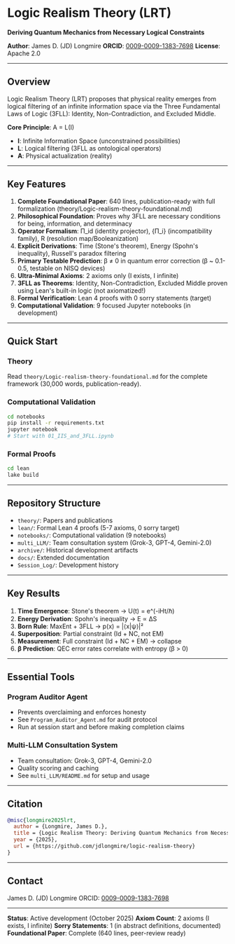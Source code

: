 # Logic Realism Theory (LRT)

**Deriving Quantum Mechanics from Necessary Logical Constraints**

**Author**: James D. (JD) Longmire
**ORCID**: [0009-0009-1383-7698](https://orcid.org/0009-0009-1383-7698)
**License**: Apache 2.0

---

## Overview

Logic Realism Theory (LRT) proposes that physical reality emerges from logical filtering of an infinite information space via the Three Fundamental Laws of Logic (3FLL): Identity, Non-Contradiction, and Excluded Middle.

**Core Principle**: A = L(I)
- **I**: Infinite Information Space (unconstrained possibilities)
- **L**: Logical filtering (3FLL as ontological operators)
- **A**: Physical actualization (reality)

---

## Key Features

1. **Complete Foundational Paper**: 640 lines, publication-ready with full formalization (theory/Logic-realism-theory-foundational.md)
2. **Philosophical Foundation**: Proves why 3FLL are necessary conditions for being, information, and determinacy
3. **Operator Formalism**: Π_id (identity projector), {Π_i} (incompatibility family), R (resolution map/Booleanization)
4. **Explicit Derivations**: Time (Stone's theorem), Energy (Spohn's inequality), Russell's paradox filtering
5. **Primary Testable Prediction**: β ≠ 0 in quantum error correction (β ~ 0.1-0.5, testable on NISQ devices)
6. **Ultra-Minimal Axioms**: 2 axioms only (I exists, I infinite)
7. **3FLL as Theorems**: Identity, Non-Contradiction, Excluded Middle proven using Lean's built-in logic (not axiomatized!)
8. **Formal Verification**: Lean 4 proofs with 0 sorry statements (target)
9. **Computational Validation**: 9 focused Jupyter notebooks (in development)

---

## Quick Start

### Theory
Read `theory/Logic-realism-theory-foundational.md` for the complete framework (30,000 words, publication-ready).

### Computational Validation
```bash
cd notebooks
pip install -r requirements.txt
jupyter notebook
# Start with 01_IIS_and_3FLL.ipynb
```

### Formal Proofs
```bash
cd lean
lake build
```

---

## Repository Structure

- `theory/`: Papers and publications
- `lean/`: Formal Lean 4 proofs (5-7 axioms, 0 sorry target)
- `notebooks/`: Computational validation (9 notebooks)
- `multi_LLM/`: Team consultation system (Grok-3, GPT-4, Gemini-2.0)
- `archive/`: Historical development artifacts
- `docs/`: Extended documentation
- `Session_Log/`: Development history

---


## Key Results

1. **Time Emergence**: Stone's theorem → U(t) = e^(-iHt/ℏ)
2. **Energy Derivation**: Spohn's inequality → E ∝ ΔS
3. **Born Rule**: MaxEnt + 3FLL → p(x) = |⟨x|ψ⟩|²
4. **Superposition**: Partial constraint (Id + NC, not EM)
5. **Measurement**: Full constraint (Id + NC + EM) → collapse
6. **β Prediction**: QEC error rates correlate with entropy (β > 0)

---

## Essential Tools

### Program Auditor Agent
- Prevents overclaiming and enforces honesty
- See `Program_Auditor_Agent.md` for audit protocol
- Run at session start and before making completion claims

### Multi-LLM Consultation System
- Team consultation: Grok-3, GPT-4, Gemini-2.0
- Quality scoring and caching
- See `multi_LLM/README.md` for setup and usage

---

## Citation

```bibtex
@misc{longmire2025lrt,
  author = {Longmire, James D.},
  title = {Logic Realism Theory: Deriving Quantum Mechanics from Necessary Logical Constraints},
  year = {2025},
  url = {https://github.com/jdlongmire/logic-realism-theory}
}
```

---

## Contact

James D. (JD) Longmire
ORCID: [0009-0009-1383-7698](https://orcid.org/0009-0009-1383-7698)

---

**Status**: Active development (October 2025)
**Axiom Count**: 2 axioms (I exists, I infinite)
**Sorry Statements**: 1 (in abstract definitions, documented)
**Foundational Paper**: Complete (640 lines, peer-review ready)
